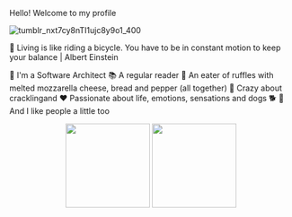 Hello! Welcome to my profile

![tumblr_nxt7cy8nTI1ujc8y9o1_400](https://user-images.githubusercontent.com/109520132/198833703-14c2023a-d6c1-45eb-8b6d-64c14f5c3e3d.gif)

🚵 Living is like riding a bicycle. You have to be in constant motion to keep your balance | Albert Einstein

👷 I'm a Software Architect
📚 A regular reader
🧀 An eater of ruffles with melted mozzarella cheese, bread and pepper (all together)
🥓 Crazy about cracklingand
❤️ Passionate about life, emotions, sensations and dogs 🐕
🙋 And I like people a little too

<div align="center" dir="auto">
  <img height="150px" src="https://github-readme-stats.vercel.app/api?username=sigespweb22&show_icons=true" style="max-width: 100%;">
  <img height="150px" src="https://github-readme-stats.vercel.app/api/top-langs/?username=sigespweb22&layout=compact" style="max-width: 100%;"></a>
</div>

<!-- [![Readme Card](https://github-readme-stats.vercel.app/api/pin/?username=sigespweb22&repo=boxapp-api&theme=merko&show_owner=true)](https://github.com/sigespweb22/boxapp-api) -->
